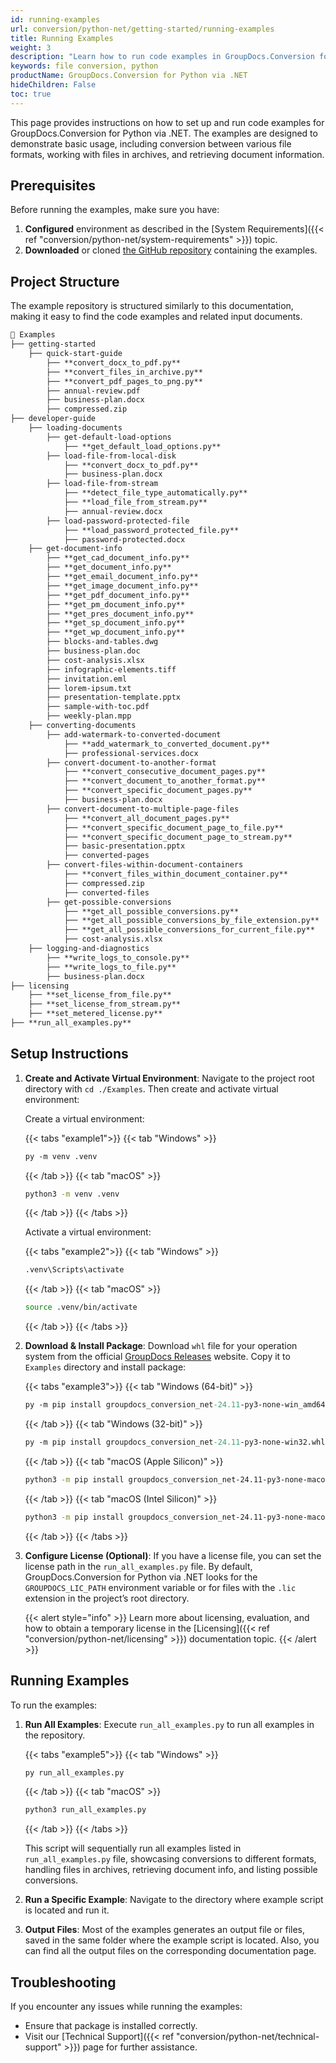 ```yaml
---
id: running-examples
url: conversion/python-net/getting-started/running-examples
title: Running Examples
weight: 3
description: "Learn how to run code examples in GroupDocs.Conversion for Python via .NET."
keywords: file conversion, python
productName: GroupDocs.Conversion for Python via .NET
hideChildren: False
toc: true
---
```


This page provides instructions on how to set up and run code examples for GroupDocs.Conversion for Python via .NET. The examples are designed to demonstrate basic usage, including conversion between various file formats, working with files in archives, and retrieving document information.

## Prerequisites

Before running the examples, make sure you have:

1. **Configured** environment as described in the [System Requirements]({{< ref "conversion/python-net/system-requirements" >}}) topic.
2. **Downloaded** or cloned [the GitHub repository](https://github.com/groupdocs-conversion/GroupDocs.Conversion-for-Python-via-.NET) containing the examples.

## Project Structure

The example repository is structured similarly to this documentation, making it easy to find the code examples and related input documents.

```md
📂 Examples
├── getting-started
    ├── quick-start-guide
        ├── **convert_docx_to_pdf.py**
        ├── **convert_files_in_archive.py**
        ├── **convert_pdf_pages_to_png.py**
        ├── annual-review.pdf
        ├── business-plan.docx
        ├── compressed.zip
├── developer-guide
    ├── loading-documents
        ├── get-default-load-options
            ├── **get_default_load_options.py**
        ├── load-file-from-local-disk
            ├── **convert_docx_to_pdf.py**
            ├── business-plan.docx
        ├── load-file-from-stream
            ├── **detect_file_type_automatically.py**
            ├── **load_file_from_stream.py**
            ├── annual-review.docx
        ├── load-password-protected-file
            ├── **load_password_protected_file.py**
            ├── password-protected.docx
    ├── get-document-info
        ├── **get_cad_document_info.py**
        ├── **get_document_info.py**
        ├── **get_email_document_info.py**
        ├── **get_image_document_info.py**
        ├── **get_pdf_document_info.py**
        ├── **get_pm_document_info.py**
        ├── **get_pres_document_info.py**
        ├── **get_sp_document_info.py**
        ├── **get_wp_document_info.py**
        ├── blocks-and-tables.dwg
        ├── business-plan.doc
        ├── cost-analysis.xlsx
        ├── infographic-elements.tiff
        ├── invitation.eml
        ├── lorem-ipsum.txt
        ├── presentation-template.pptx
        ├── sample-with-toc.pdf
        ├── weekly-plan.mpp
    ├── converting-documents
        ├── add-watermark-to-converted-document
            ├── **add_watermark_to_converted_document.py**
            ├── professional-services.docx
        ├── convert-document-to-another-format
            ├── **convert_consecutive_document_pages.py**
            ├── **convert_document_to_another_format.py**
            ├── **convert_specific_document_pages.py**
            ├── business-plan.docx
        ├── convert-document-to-multiple-page-files
            ├── **convert_all_document_pages.py**
            ├── **convert_specific_document_page_to_file.py**
            ├── **convert_specific_document_page_to_stream.py**
            ├── basic-presentation.pptx
            ├── converted-pages
        ├── convert-files-within-document-containers
            ├── **convert_files_within_document_container.py**
            ├── compressed.zip
            ├── converted-files
        ├── get-possible-conversions
            ├── **get_all_possible_conversions.py**
            ├── **get_all_possible_conversions_by_file_extension.py**
            ├── **get_all_possible_conversions_for_current_file.py**
            ├── cost-analysis.xlsx
    ├── logging-and-diagnostics
        ├── **write_logs_to_console.py**
        ├── **write_logs_to_file.py**
        ├── business-plan.docx
├── licensing
    ├── **set_license_from_file.py**
    ├── **set_license_from_stream.py**
    ├── **set_metered_license.py**
├── **run_all_examples.py**
```

## Setup Instructions

1. **Create and Activate Virtual Environment**:  Navigate to the project root directory with `cd ./Examples`. Then create and activate virtual environment:
   
   Create a virtual environment:
   
   {{< tabs "example1">}}
   {{< tab "Windows" >}}
   ```ps
   py -m venv .venv
   ```
   {{< /tab >}}
   {{< tab "macOS" >}}
   ```bash
   python3 -m venv .venv
   ```
   {{< /tab >}}
   {{< /tabs >}}
   
   Activate a virtual environment:
   
   {{< tabs "example2">}}
   {{< tab "Windows" >}}
   ```ps
   .venv\Scripts\activate
   ```
   {{< /tab >}}
   {{< tab "macOS" >}}
   ```bash
   source .venv/bin/activate
   ```
   {{< /tab >}}
   {{< /tabs >}}

2. **Download & Install Package**: Download `whl` file for your operation system from the official [GroupDocs Releases](https://releases.groupdocs.com/conversion/python-net/) website. Copy it to `Examples` directory and install package:

   {{< tabs "example3">}}
   {{< tab "Windows (64-bit)" >}}
   ```ps
   py -m pip install groupdocs_conversion_net-24.11-py3-none-win_amd64.whl
   ```
   {{< /tab >}}
   {{< tab "Windows (32-bit)" >}}
   ```ps
   py -m pip install groupdocs_conversion_net-24.11-py3-none-win32.whl
   ```
   {{< /tab >}}
   {{< tab "macOS (Apple Silicon)" >}}
   ```bash
   python3 -m pip install groupdocs_conversion_net-24.11-py3-none-macosx_11_0_arm64.whl
   ```
   {{< /tab >}}
   {{< tab "macOS (Intel Silicon)" >}}
   ```bash
   python3 -m pip install groupdocs_conversion_net-24.11-py3-none-macosx_10_14_x86_64.whl
   ```
   {{< /tab >}}
   {{< /tabs >}}

3. **Configure License (Optional)**: If you have a license file, you can set the license path in the `run_all_examples.py` file. By default, GroupDocs.Conversion for Python via .NET looks for the `GROUPDOCS_LIC_PATH` environment variable or for files with the `.lic` extension in the project’s root directory.

   {{< alert style="info" >}}
   Learn more about licensing, evaluation, and how to obtain a temporary license in the [Licensing]({{< ref "conversion/python-net/licensing" >}}) documentation topic.
   {{< /alert >}}

## Running Examples

To run the examples:

1. **Run All Examples**: Execute `run_all_examples.py` to run all examples in the repository.

   {{< tabs "example5">}}
   {{< tab "Windows" >}}
   ```ps
   py run_all_examples.py
   ```
   {{< /tab >}}
   {{< tab "macOS" >}}
   ```bash
   python3 run_all_examples.py
   ```
   {{< /tab >}}
   {{< /tabs >}}

   This script will sequentially run all examples listed in `run_all_examples.py` file, showcasing conversions to different formats, handling files in archives, retrieving document info, and listing possible conversions.

2. **Run a Specific Example**: Navigate to the directory where example script is located and run it.

3. **Output Files**: Most of the examples generates an output file or files, saved in the same folder where the example script is located. Also, you can find all the output files on the corresponding documentation page.

## Troubleshooting

If you encounter any issues while running the examples:

- Ensure that package is installed correctly.
- Visit our [Technical Support]({{< ref "conversion/python-net/technical-support" >}}) page for further assistance.